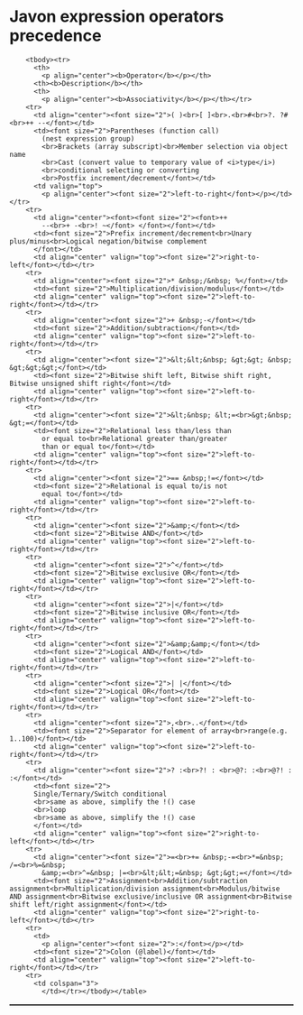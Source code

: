 # Javon expression operators precedence

<table width="90%" bordercolor="#111111" style="BORDER-COLLAPSE: collapse" border="1" cellspacing="0" cellpadding="2">
        
        <tbody><tr>
          <th>
            <p align="center"><b>Operator</b></p></th>
          <th><b>Description</b></th>
          <th>
            <p align="center"><b>Associativity</b></p></th></tr>
        <tr>
          <td align="center"><font size="2">( )<br>[ ]<br>.<br>#<br>?. ?#<br>++ --</font></td>
          <td><font size="2">Parentheses (function call) 
            (nest expression group)
            <br>Brackets (array subscript)<br>Member selection via object name
            <br>Cast (convert value to temporary value of <i>type</i>)
            <br>conditional selecting or converting
            <br>Postfix increment/decrement</font></td>
          <td valign="top">
            <p align="center"><font size="2">left-to-right</font></p></td></tr>
        <tr>
          <td align="center"><font><font size="2"><font>++ 
            --<br>+ -<br>! ~</font> </font></font></td>
          <td><font size="2">Prefix increment/decrement<br>Unary plus/minus<br>Logical negation/bitwise complement
          </font></td>
          <td align="center" valign="top"><font size="2">right-to-left</font></td></tr>
        <tr>
          <td align="center"><font size="2">* &nbsp;/&nbsp; %</font></td>
          <td><font size="2">Multiplication/division/modulus</font></td>
          <td align="center" valign="top"><font size="2">left-to-right</font></td></tr>
        <tr>
          <td align="center"><font size="2">+ &nbsp;-</font></td>
          <td><font size="2">Addition/subtraction</font></td>
          <td align="center" valign="top"><font size="2">left-to-right</font></td></tr>
        <tr>
          <td align="center"><font size="2">&lt;&lt;&nbsp; &gt;&gt; &nbsp; &gt;&gt;&gt;</font></td>
          <td><font size="2">Bitwise shift left, Bitwise shift right, Bitwise unsigned shift right</font></td>
          <td align="center" valign="top"><font size="2">left-to-right</font></td></tr>
        <tr>
          <td align="center"><font size="2">&lt;&nbsp; &lt;=<br>&gt;&nbsp; &gt;=</font></td>
          <td><font size="2">Relational less than/less than 
            or equal to<br>Relational greater than/greater 
            than or equal to</font></td>
          <td align="center" valign="top"><font size="2">left-to-right</font></td></tr>
        <tr>
          <td align="center"><font size="2">== &nbsp;!=</font></td>
          <td><font size="2">Relational is equal to/is not 
            equal to</font></td>
          <td align="center" valign="top"><font size="2">left-to-right</font></td></tr>
        <tr>
          <td align="center"><font size="2">&amp;</font></td>
          <td><font size="2">Bitwise AND</font></td>
          <td align="center" valign="top"><font size="2">left-to-right</font></td></tr>
        <tr>
          <td align="center"><font size="2">^</font></td>
          <td><font size="2">Bitwise exclusive OR</font></td>
          <td align="center" valign="top"><font size="2">left-to-right</font></td></tr>
        <tr>
          <td align="center"><font size="2">|</font></td>
          <td><font size="2">Bitwise inclusive OR</font></td>
          <td align="center" valign="top"><font size="2">left-to-right</font></td></tr>
        <tr>
          <td align="center"><font size="2">&amp;&amp;</font></td>
          <td><font size="2">Logical AND</font></td>
          <td align="center" valign="top"><font size="2">left-to-right</font></td></tr>
        <tr>
          <td align="center"><font size="2">| |</font></td>
          <td><font size="2">Logical OR</font></td>
          <td align="center" valign="top"><font size="2">left-to-right</font></td></tr>
        <tr>
          <td align="center"><font size="2">,<br>..</font></td>
          <td><font size="2">Separator for element of array<br>range(e.g. 1..100)</font></td>
          <td align="center" valign="top"><font size="2">left-to-right</font></td></tr>
        <tr>
          <td align="center"><font size="2">? :<br>?! : <br>@?: :<br>@?! : :</font></td>
          <td><font size="2">
          Single/Ternary/Switch conditional
          <br>same as above, simplify the !() case
          <br>loop
          <br>same as above, simplify the !() case
          </font></td>
          <td align="center" valign="top"><font size="2">right-to-left</font></td></tr>
        <tr>
          <td align="center"><font size="2">=<br>+= &nbsp;-=<br>*=&nbsp; /=<br>%=&nbsp; 
            &amp;=<br>^=&nbsp; |=<br>&lt;&lt;=&nbsp; &gt;&gt;=</font></td>
          <td><font size="2">Assignment<br>Addition/subtraction assignment<br>Multiplication/division assignment<br>Modulus/bitwise AND assignment<br>Bitwise exclusive/inclusive OR assignment<br>Bitwise shift left/right assignment</font></td>
          <td align="center" valign="top"><font size="2">right-to-left</font></td></tr>
        <tr>
          <td>
            <p align="center"><font size="2">:</font></p></td>
          <td><font size="2">Colon (@label)</font></td>
          <td align="center" valign="top"><font size="2">left-to-right</font></td></tr>
        <tr>
          <td colspan="3">
            </td></tr></tbody></table>
